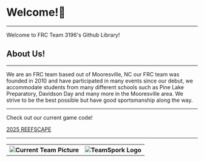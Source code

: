 <h1>Welcome!🎉</h1>
<hr>
<p>Welcome to FRC Team 3196's Github Library!</p>

<h2>About Us!</h2>
<hr>
<p>We are an FRC team based out of Mooresville, NC our FRC team was founded in 2010 and have participated in many events since our debut, we accommodate students from many different schools such as Pine Lake Preparatory, Davidson Day and many more in the Mooresville area. We strive to be the best possible but have good sportsmanship along the way.</p>
<hr>
<p>Check out our current game code! </p><a href="https://github.com/SPORK-3196/SPORK_2025_Reefscape">2025 REEFSCAPE</a>
<hr>
<table>
  <tr>
    <th><img src="https://encrypted-tbn0.gstatic.com/images?q=tbn:ANd9GcSXEUUgviZvF27Vp7hPJ03D2--5VTQ-MAxH7w&s" alt="Current Team Picture"></th>
    <th><img src="https://encrypted-tbn0.gstatic.com/images?q=tbn:ANd9GcSBv3dDqJ5Sh6vfLG4VCl9k_LKdGXz1yjWXUQ&s" alt="TeamSpork Logo"></th>
  </tr>
</table>

